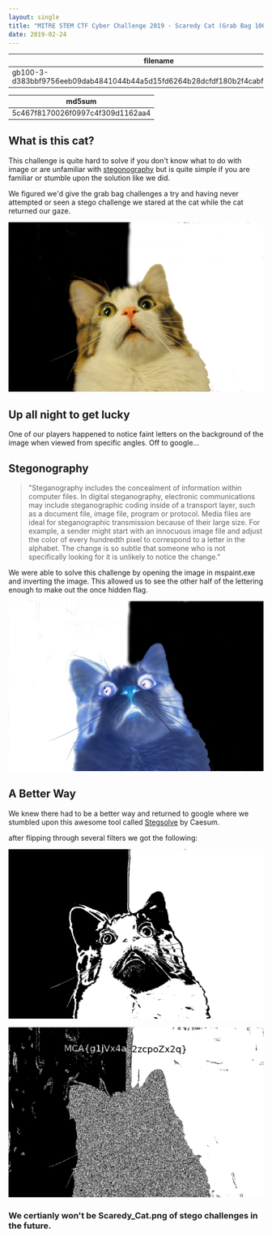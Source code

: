 ```yaml
---
layout: single
title: "MITRE STEM CTF Cyber Challenge 2019 - Scaredy Cat (Grab Bag 100pts)"
date: 2019-02-24
---
```


|filename|
|--------|
|gb100-3-d383bbf9756eeb09dab4841044b44a5d15fd6264b28dcfdf180b2f4cabf0a997_1.zip|

|md5sum|
|------|
|5c467f8170026f0997c4f309d1162aa4|

## What is this cat?

This challenge is quite hard to solve if you don't know what to do with image or are unfamiliar with [stegonography](https://en.wikipedia.org/wiki/Steganography) but is quite simple if you are familiar or stumble upon the solution like we did.

We figured we'd give the grab bag challenges a try and having never attempted or seen a stego challenge we stared at the cat while the cat returned our gaze.


![Scaredy Cat](/writeups/images/Scaredy_Cat.png)


## Up all night to get lucky

One of our players happened to notice faint letters on the background of the image when viewed from specific angles. Off to google...


## Stegonography

>"Steganography includes the concealment of information within computer files. In digital steganography, electronic communications may include steganographic coding inside of a transport layer, such as a document file, image file, program or protocol. Media files are ideal for steganographic transmission because of their large size. For example, a sender might start with an innocuous image file and adjust the color of every hundredth pixel to correspond to a letter in the alphabet. The change is so subtle that someone who is not specifically looking for it is unlikely to notice the change."

We were able to solve this challenge by opening the image in mspaint.exe and inverting the image. This allowed us to see the other half of the lettering enough to make out the once hidden flag.

![mspaint Scaredy Cat](/writeups/images/Scaredy_Cat_mspaint.png)

## A Better Way

We knew there had to be a better way and returned to google where we stumbled upon this awesome tool called [Stegsolve](http://www.caesum.com/handbook/stego.htm)
by Caesum.


after flipping through several filters we got the following:

![Half Solved Cat](/writeups/images/halfsolvedcat.png)

![Solved Cat](/writeups/images/solvedcat.png)


### We certianly won't be Scaredy_Cat.png of stego challenges in the future.
